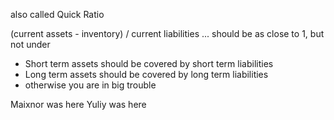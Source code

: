 also called Quick Ratio

(current assets - inventory) / current liabilities
... should be as close to 1, but not under

- Short term assets should be covered by short term liabilities
- Long term assets should be covered by long term liabilities
- otherwise you are in big trouble

Maixnor was here
Yuliy was here
